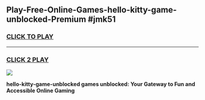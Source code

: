 
## Play-Free-Online-Games-hello-kitty-game-unblocked-Premium #jmk51
<h3>
<a href="https://premium.freeplayer.one?title=hello-kitty-game-unblocked&ref=8M">CLICK TO PLAY</a></h3>
<hr>

<h3>
<a href="https://premium.freeplayer.one?title=hello-kitty-game-unblocked&ref=8M">CLICK 2 PLAY</a>
  
</h3>

<a href="https://premium.freeplayer.one?title=hello-kitty-game-unblocked&ref=8M"><img src="https://clearcache.store/games.png"></a>


**hello-kitty-game-unblocked games unblocked: Your Gateway to Fun and Accessible Online Gaming**
